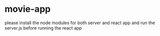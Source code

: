 # movie-app

please install the node modules for both server and react app and run the server.js before running the react app

